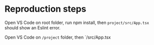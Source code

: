 # Reproduction steps
Open VS Code on root folder, run npm install, then `project/src/App.tsx` should show an Eslint error.

Open VS Code on `/project` folder, then `/src/App.tsx
